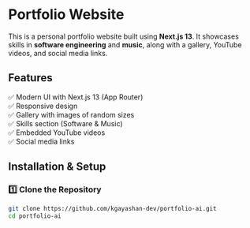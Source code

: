 # Portfolio Website  

This is a personal portfolio website built using **Next.js 13**. It showcases skills in **software engineering** and **music**, along with a gallery, YouTube videos, and social media links.  

## **Features**  
✅ Modern UI with Next.js 13 (App Router)  
✅ Responsive design  
✅ Gallery with images of random sizes  
✅ Skills section (Software & Music)  
✅ Embedded YouTube videos  
✅ Social media links  

## **Installation & Setup**  
### 1️⃣ Clone the Repository  
```sh
git clone https://github.com/kgayashan-dev/portfolio-ai.git
cd portfolio-ai
